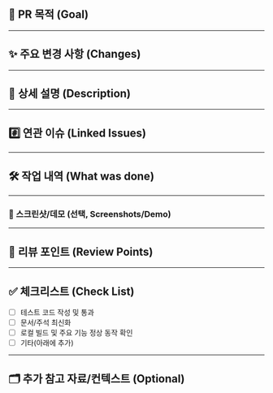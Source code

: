 ## 🚀 PR 목적 (Goal)
<!-- 이 PR이 해결하려는 문제/목표를 한 문장으로 명확하게 작성해주세요. -->

---

## ✨ 주요 변경 사항 (Changes)
<!--
- 코드/구조/의존성 등 핵심 변경점만 요약
- ex) 주문 생성 API 추가, User 도메인 리팩토링, 결제 모듈 외부 API 연동 등
-->

---

## 📝 상세 설명 (Description)
<!--
- 구현 방식, 고민한 점, 선택한 대안
- 기존과 달라진 동작, 예외 처리 등
- 리뷰어가 이해를 위해 미리 알면 좋은 내용
-->

---

## #️⃣ 연관 이슈 (Linked Issues)
<!-- ex) #123, #456 -->

---

## 🛠️ 작업 내역 (What was done)
<!--
- 이번 PR에서 실제로 작업한 내용을 항목별로 정리
- UI/UX 변경, API 추가/수정, 테스트 코드 작성 등
- 이미지/스크린샷 첨부 가능
-->

---

### 📸 스크린샷/데모 (선택, Screenshots/Demo)
<!-- UI 변경, API 응답 예시 등 시각적 자료가 있다면 첨부 -->

---

## 💬 리뷰 포인트 (Review Points)
<!--
- 리뷰어가 중점적으로 봐주었으면 하는 부분
- 궁금한 점, 네이밍/구현 관련 의견 요청 등
- ex) "이 함수 네이밍이 적절한지?", "트랜잭션 처리 방식이 괜찮은지?"
-->

---

## ✅ 체크리스트 (Check List)
- [ ] 테스트 코드 작성 및 통과
- [ ] 문서/주석 최신화
- [ ] 로컬 빌드 및 주요 기능 정상 동작 확인
- [ ] 기타(아래에 추가)

---

## 🗂️ 추가 참고 자료/컨텍스트 (Optional)
<!--
- 참고한 문서, 외부 레퍼런스, 관련 이슈/PR 링크 등
- 기타 전달하고 싶은 내용
-->